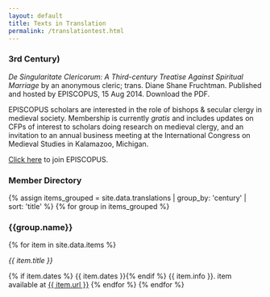 ```yaml
---
layout: default
title: Texts in Translation
permalink: /translationtest.html
---
```


### 3rd Century)

*De Singularitate Clericorum: A Third-century Treatise Against Spiritual Marriage* by an anonymous cleric; trans. Diane Shane Fruchtman. Published and hosted by EPISCOPUS, 15 Aug 2014. Download the PDF.

EPISCOPUS scholars are interested in the role of bishops & secular clergy in medieval society. Membership is currently *gratis* and includes updates on CFPs of interest to scholars doing research on medieval clergy, and an invitation to an annual business meeting at the International Congress on Medieval Studies in Kalamazoo, Michigan.

<a href="https://docs.google.com/forms/d/1azz1dyCwj6GlNZrg3zXIEzhUEV2KUf1FTYAQf-YGZXc/viewform">Click here</a> to join EPISCOPUS.

### Member Directory

{% assign items_grouped = site.data.translations | group_by: 'century' | sort: 'title' %}
{% for group in items_grouped %}
<h3>{{group.name}}</h3>
{% for item in site.data.items %}
<p><em>{{ item.title }}</em></p>{% if item.dates %} {{ item.dates }}{% endif %} {{ item.info }}. item available at <a href="{{ item.url }}">{{ item.url }}</a>
{% endfor %}
{% endfor %}
